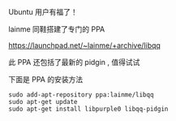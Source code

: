 Ubuntu 用户有福了！

lainme 同鞋搭建了专门的 PPA


https://launchpad.net/~lainme/+archive/libqq

此 PPA 还包括了最新的 pidgin , 值得试试

下面是 PPA 的安装方法
```
sudo add-apt-repository ppa:lainme/libqq
sudo apt-get update
sudo apt-get install libpurple0 libqq-pidgin
```